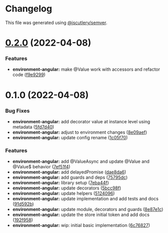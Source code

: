# Changelog

This file was generated using [@jscutlery/semver](https://github.com/jscutlery/semver).

# [0.2.0](https://github.com/RicardoJBarrios/kuoki/compare/environment-angular-0.1.0...environment-angular-0.2.0) (2022-04-08)


### Features

* **environment-angular:** make @Value work with accessors and refactor code ([f9e9299](https://github.com/RicardoJBarrios/kuoki/commit/f9e9299b0e2a1804bac46c2786004aa79848bbfd))



# 0.1.0 (2022-04-08)


### Bug Fixes

* **environment-angular:** add decorator value at instance level using metadata ([5fd7d40](https://github.com/RicardoJBarrios/kuoki/commit/5fd7d40105cdcbd85b1f7c572fe7fd715ccdcac3))
* **environment-angular:** adjust to environment changes ([8e09aef](https://github.com/RicardoJBarrios/kuoki/commit/8e09aef0f64af77f4edc45daa290f9304aaf4fcf))
* **environment-angular:** update config rename ([1c05f70](https://github.com/RicardoJBarrios/kuoki/commit/1c05f70239e173a4ddf063c79e12483996c4acd9))


### Features

* **environment-angular:** add @ValueAsync and update @Value and @Value$ behavior ([7ef51f4](https://github.com/RicardoJBarrios/kuoki/commit/7ef51f4a52ec85f4a116c2fc4360719c75c44755))
* **environment-angular:** add delayedPromise ([dae8da6](https://github.com/RicardoJBarrios/kuoki/commit/dae8da6743e8d6b129ce97e170b19e2843d3a1a4))
* **environment-angular:** add guards and deps ([75795dc](https://github.com/RicardoJBarrios/kuoki/commit/75795dc7813df99e6eb509c0ee4630a14630da1c))
* **environment-angular:** library setup ([7eba44f](https://github.com/RicardoJBarrios/kuoki/commit/7eba44fd019cc9440574aab5c427b3bc1618120d))
* **environment-angular:** update decorators ([5bcc98f](https://github.com/RicardoJBarrios/kuoki/commit/5bcc98fae901297071a3febda551d9fff122e2ae))
* **environment-angular:** update helpers ([5124096](https://github.com/RicardoJBarrios/kuoki/commit/51240963a1d40de8d1bd4e5ac5a4321a5456fb28))
* **environment-angular:** update implementation and add tests and docs ([91d592b](https://github.com/RicardoJBarrios/kuoki/commit/91d592b8762b85ba3389f13af294821d15ec0212))
* **environment-angular:** update module, decorators and guards ([8e87e1c](https://github.com/RicardoJBarrios/kuoki/commit/8e87e1c15f3078717770603f8dee61d7deedc3c8))
* **environment-angular:** update the store initial token and add docs ([192f958](https://github.com/RicardoJBarrios/kuoki/commit/192f95848fac311634e3fc3f112c59f9bd0d261f))
* **environment-angular:** wip: initial basic implementation ([6c76827](https://github.com/RicardoJBarrios/kuoki/commit/6c768279362e80e96a29443fc93f96dee66afb87))
